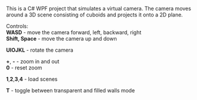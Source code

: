 ﻿This is a C# WPF project that simulates a virtual camera. The camera moves around a 3D scene consisting of cuboids and projects it onto a 2D plane.
  
  
Controls:  
**WASD** - move the camera forward, left, backward, right  
**Shift, Space** - move the camera up and down  

**UIOJKL** - rotate the camera 

**+**, **-** - zoom in and out  
**0** - reset zoom

**1**,**2**,**3**,**4** - load scenes

**T** - toggle between transparent and filled walls mode